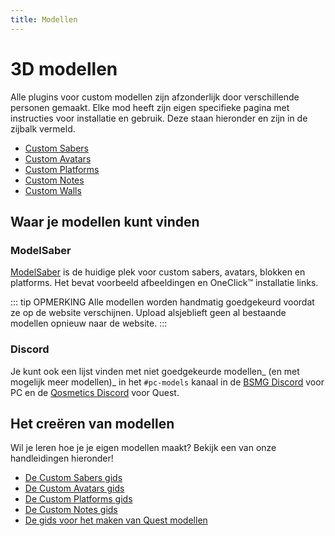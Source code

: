 ```yaml
---
title: Modellen
---
```


# 3D modellen
Alle plugins voor custom modellen zijn afzonderlijk door verschillende personen gemaakt. Elke mod heeft zijn eigen specifieke pagina met instructies voor installatie en gebruik. Deze staan hieronder en zijn in de zijbalk vermeld.

* [Custom Sabers](./custom-sabers.md)
* [Custom Avatars](./custom-avatars.md)
* [Custom Platforms](./custom-platforms.md)
* [Custom Notes](./custom-notes.md)
* [Custom Walls](./custom-walls.md)

## Waar je modellen kunt vinden
### ModelSaber
[ModelSaber](https://modelsaber.com/) is de huidige plek voor custom sabers, avatars, blokken en platforms. Het bevat voorbeeld afbeeldingen en OneClick&trade; installatie links.

::: tip OPMERKING Alle modellen worden handmatig goedgekeurd voordat ze op de website verschijnen. Upload alsjeblieft geen al bestaande modellen opnieuw naar de website. :::

### Discord
Je kunt ook een lijst vinden met niet goedgekeurde modellen_ (en met mogelijk meer modellen)_ in het `#pc-models` kanaal in de [BSMG Discord](https://discord.gg/beatsabermods) voor PC en de [Qosmetics Discord](https://discord.gg/qosmetics) voor Quest.

## Het creëren van modellen
Wil je leren hoe je je eigen modellen maakt? Bekijk een van onze handleidingen hieronder!
* [De Custom Sabers gids](./sabers-guide.md)
* [De Custom Avatars gids](./avatars-guide.md)
* [De Custom Platforms gids](./platforms-guide.md)
* [De Custom Notes gids](./notes-guide.md)
* [De gids voor het maken van Quest modellen](https://github.com/RedBrumbler/Qosmetics/wiki)

